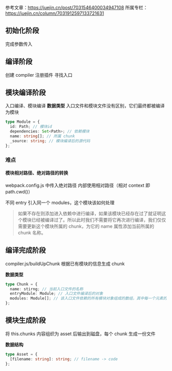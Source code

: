 参考文章：https://juejin.cn/post/7031546400034947108
所属专栏：https://juejin.cn/column/7031912597133721631

## 初始化阶段

完成参数传入

## 编译阶段

创建 compiler
注册插件
寻找入口

## 模块编译阶段

入口编译、模块编译
**数据类型**
入口文件和模块文件没有区别，它们最终都被编译为模块

```typescript
type Module = {
  id: Path; // 模块id
  dependencies: Set<Path>; // 依赖模块
  name: string[]; // 所属 chunk
  _source: string; // 模块编译后的源代码
};
```

### 难点

#### 模块相对路径、绝对路径的转换

webpack.config.js 中传入绝对路径
内部使用相对路径（相对 context 即 path.cwd()）

不同 entry 引入同一个 modules，这个模块该如何处理

> 如果不存在则添加进入依赖中进行编译，如果该模块已经存在过了就证明这个模块已经被编译过了。所以此时我们不需要将它再次进行编译，我们仅仅需要更新这个模块所属的 chunk，为它的 name 属性添加当前所属的 chunk 名称。

## 编译完成阶段

compiler.js/buildUpChunk
根据已有模块的信息生成 chunk

**数据类型**

```typescript
type Chunk = {
  name: stirng; // 当前入口文件的名称
  entryModule: Module; // 入口文件编译后的对象
  modules: Module[]; // 该入口文件依赖的所有模块对象组成的数组，其中每一个元素的格式和entryModule是一致的。
};
```

## 模块生成阶段

将 this.chunks 内容组织为 asset 后输出到磁盘，每个 chunk 生成一份文件

**数据结构**

```typescript
type Asset = {
  [filename: string]: string; // filename -> code
};
```
